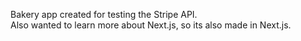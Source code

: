 Bakery app created for testing the Stripe API.     
Also wanted to learn more about Next.js, so its also made in Next.js.   
